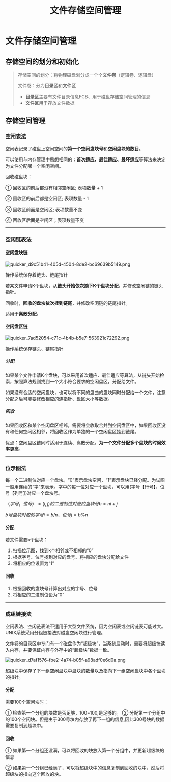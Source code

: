 ﻿---
title: '文件存储空间管理'
tags: ['操作系统','文件']
---
# 文件存储空间管理

## 存储空间的划分和初始化

>  存储空间的划分：将物理磁盘划分成一个个**文件卷**（逻辑卷、逻辑盘）
>
> 文件卷：分为**目录区**和**文件区**
>
> - **目录区**主要有文件目录信息FCB、用于磁盘存储空间管理的信息
> - **文件区**用于存放文件数据

## 存储空间管理

### 空闲表法

空闲表记录了磁盘上空闲空间的**第一个空闲盘块号**和**空闲盘块的数目**。

可以使用与内存管理中思想相同的：**首次适应、最佳适应、最坏适应**等算法来决定为文件分配哪一个空闲空间。

回收磁盘块：

① 回收区的前后都没有相邻空闲区; 表项数量 + 1

② 回收区的前后都是空闲区; 表项数量 - 1

③ 回收区前面是空闲区; 表项数量不变

④ 回收区后面是空闲区；表项数量不变

******

### 空闲链表法

#### 空闲盘块链

![quicker_d9c51b41-405d-4504-8de2-bc69639b5149.png](https://i.loli.net/2020/08/17/TGhs5X7DRbjEM8t.png)

操作系统保存着链头、链尾指针

若某文件申请K个盘块，从**链头开始依次摘下K个盘块分配**，并修改空闲链的链头指针。

回收时，**回收的盘块依次挂到链尾**，并修改空闲链的链尾指针。

适用于**离散分配**。

#### 空闲盘区链

![quicker_7ad52054-c71c-4b4b-b5e7-563921c72292.png](https://i.loli.net/2020/08/17/gxznYpVwoa9R1He.png)

操作系统保存链头、链尾指针

##### 分配

如果某个文件申请K个盘块，可以采用首次适应、最佳适应等算法，从链头开始检索，按照算法规则找到一个大小符合要求的空闲盘区，分配给文件。

如果没有合适的空闲盘块，也可以将不同的盘曲的盘块同时分配给一个文件，注意分配之后可能要修改相应的连指针、盘区大小等数据。

##### 回收

如果回收区和某个空闲盘区相邻，需要将会收取合并到空闲盘区中，如果回收区没有和任何空闲区相邻，将回收区作为单独的一个空闲盘区挂到链尾。

优点：空闲盘区链同时适用于连续、离散分配。**为一个文件分配多个盘块的时候效率更高**。

******

### 位示图法

每一个二进制位对应一个盘块。“0”表示盘块空闲，“1”表示盘块已经分配。为试图一般用连续的“字”来表示。字中的每一位对应一个盘块，可以用(字号【行号】，位号【列号】)对应一个盘块号。

 $（字号，位号）=(i,j)的二进制位对应的盘块号 b = ni + j$ 

 $b 号盘块对应的字号 i=b/n，位号j=b\%n$ 

#### 分配

若文件需要k个盘块：

1. 扫描位示图，找到k个相邻或不相邻的“0”
2. 根据字号、位号找到对应的盘号、将相应的盘块分配给文件
3. 将相应的位设置为“1”

#### 回收

1. 根据回收的盘块号计算出对应的字号、位号
2. 将相应的二进制位设为“0”

******

### 成组链接法

空闲表法、空闲链表法不适用于大型文件系统，因为空闲表或空闲链表可能过大。UNIX系统采用分组链接法对磁盘空闲块进行管理。

文件卷的目录区中专门有一个磁盘作为“超级块”，当系统启动时，需要将超级快读入内存，并要保证内存与外存中的“超级块”数据一致。

![quicker_d7af1576-fbe2-4a74-b05f-a98adf0e6d0a.png](https://i.loli.net/2020/08/17/jg8iDvNUGtsXml9.png)

超级块中保存了下一组空闲盘块中盘块的数量以及指向下一组空闲盘块中各个盘块的指针。

#### 分配
需要100个空闲块时：

① 检查第一个分组的块数是否足够，100=100,是足够的。
② 分配第一个分组中的100个空闲块。但是由于300号块内存放了再下一组的信息,因此300号块的数据需要复制到超块中。

#### 回收

① 如果第一个分组还没满，可以将回收的块放入第一个分组中，并更新超级块的信息

② 如果第一个分组已经满了，可以将超级块中的信息复制到回收的块中，然后将超级块的指向这个回收的块。
